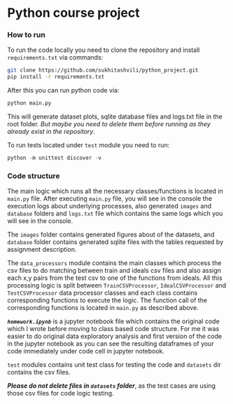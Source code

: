 # Python course project

### How to run

To run the code locally you need to clone the repository and install ``requirements.txt`` via commands:
```bash
git clone https://github.com/sukhitashvili/python_project.git
pip install -r requirements.txt
```
After this you can run python code via:
```python
python main.py
```

This will generate dataset plots, sqlite database files and logs.txt file in the root folder.
_But maybe you need to delete them before running as they already exist in the repository_.

To run tests located under `test` module you need to run:
```python
python -m unittest discover -v
```

### Code structure

The main logic which runs all the necessary classes/functions is located in `main.py` file.
After executing `main.py` file, you will see in the console the execution logs about underlying processes, also
generated `images` and `database` folders and `logs.txt` file which contains the same logs which you will see in the 
console.

The `images` folder contains generated figures about of the datasets, and `database` folder contains generated sqlite 
files with the tables requested by assignment description.

The `data_processors` module contains the main classes which process the csv files to do matching between train and 
ideals csv files and also assign each x,y pairs from the test csv to one of the functions from ideals. All this processing
logic is split between `TrainCSVProcessor`, `IdealCSVProcessor` and `TestCSVProcessor` data processor classes
and each class contains corresponding functions to execute the logic. The function call of the corresponding functions
is located in `main.py` as described above.

***`homework.ipynb`*** is a jupyter notebook file which contains the original code which I wrote before moving to class
based code structure. For me it was easier to do original data exploratory analysis and first version of the code in the 
jupyter notebook as you can see the resulting dataframes of your code immediately under code cell in jupyter notebook.

`test` modules contains unit test class for testing the code and `datasets` dir contains the csv files.

***Please do not delete files in `datasets` folder***, as the test cases are using those csv files for code 
logic testing. 


